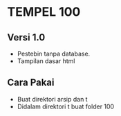 # TEMPEL 100
## Versi 1.0
 - Pestebin tanpa database.
 - Tampilan dasar html

## Cara Pakai
 - Buat direktori arsip dan t
 - Didalam direktori t buat folder 100
